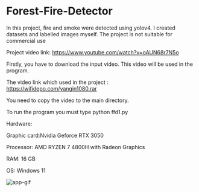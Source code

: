 # Forest-Fire-Detector
In this project, fire and smoke were detected using yolov4. I created datasets and labelled images myself. The project is not suitable for commercial use

Project video link: https://www.youtube.com/watch?v=oAUN68r7N5o

Firstly, you have to download the input video. This video will be used in the program.

The video link which used in the project : https://wifidepo.com/yangin1080.rar

You need to copy the video to the main directory.

To run the program you must type python ffd1.py


Hardware:


Graphic card:Nvidia Geforce RTX 3050

Processor: AMD RYZEN 7 4800H with Radeon Graphics

RAM: 16 GB

OS: Windows 11

![app-gif](https://user-images.githubusercontent.com/60093326/140055261-a9fa4ae0-51ed-484e-b949-56a9a70f2445.gif)

